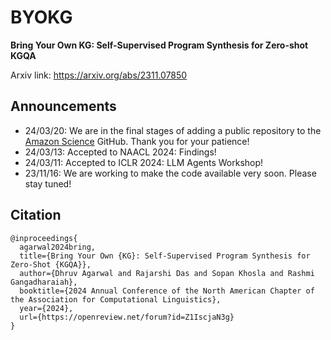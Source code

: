 # BYOKG 
**Bring Your Own KG: Self-Supervised Program Synthesis for Zero-shot KGQA**

Arxiv link: https://arxiv.org/abs/2311.07850

## Announcements
* 24/03/20: We are in the final stages of adding a public repository to the [Amazon Science](https://github.com/amazon-science) GitHub. Thank you for your patience!
* 24/03/13: Accepted to NAACL 2024: Findings!
* 24/03/11: Accepted to ICLR 2024: LLM Agents Workshop!
* 23/11/16: We are working to make the code available very soon. Please stay tuned!

## Citation
```
@inproceedings{
  agarwal2024bring,
  title={Bring Your Own {KG}: Self-Supervised Program Synthesis for Zero-Shot {KGQA}},
  author={Dhruv Agarwal and Rajarshi Das and Sopan Khosla and Rashmi Gangadharaiah},
  booktitle={2024 Annual Conference of the North American Chapter of the Association for Computational Linguistics},
  year={2024},
  url={https://openreview.net/forum?id=Z1IscjaN3g}
}
```
